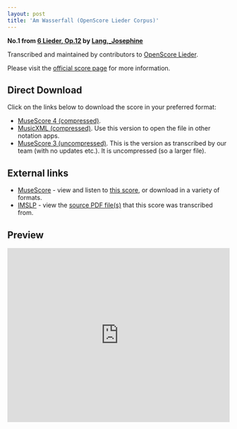 ```yaml
---
layout: post
title: 'Am Wasserfall (OpenScore Lieder Corpus)'
---
```


__No.1 from [6 Lieder, Op.12](https://fourscoreandmore.org/OpenScore/Lang%2C_Josephine/6_Lieder%2C_Op.12/) by [Lang,_Josephine](https://fourscoreandmore.org/OpenScore/Lang%2C_Josephine)__

Transcribed and maintained by contributors to [OpenScore Lieder].

Please visit the [official score page] for more information.

[official score page]: https://musescore.com/openscore-lieder-corpus/scores/6060661
[OpenScore Lieder]: https://musescore.com/openscore-lieder-corpus

## Direct Download

Click on the links below to download the score in your preferred format:
- [MuseScore 4 (compressed)](https://fourscoreandmore.org/OpenScore/Lang%2C_Josephine/6_Lieder%2C_Op.12/1_Am_Wasserfall.mscz).
- [MusicXML (compressed)](https://fourscoreandmore.org/OpenScore/Lang%2C_Josephine/6_Lieder%2C_Op.12/1_Am_Wasserfall.mxl). Use this version to open the file in other notation apps.
- [MuseScore 3 (uncompressed)](https://raw.githubusercontent.com/OpenScore/Lieder/refs/heads/main/scores/Lang%2C_Josephine/6_Lieder%2C_Op.12/1_Am_Wasserfall/lc6060661.mscx). This is the version as transcribed by our team (with no updates etc.). It is uncompressed (so a larger file).

## External links

- [MuseScore] - view and listen to [this score][MuseScore], or download in a variety of formats.
- [IMSLP] - view the [source PDF file(s)][IMSLP] that this score was transcribed from.

[MuseScore]: https://musescore.com/score/6060661
[IMSLP]: https://imslp.org/wiki/Special:ReverseLookup/616473

## Preview

<iframe width="100%" height="394" src="https://musescore.com/openscore-lieder-corpus/scores/6060661/embed" frameborder="0" allowfullscreen allow="autoplay; fullscreen"></iframe>
